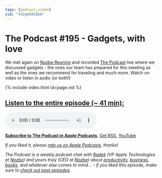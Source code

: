 ```yaml
---
tags: [podcast,video]
vid: "Yd2gKO8SQG8"
---
```


# The Podcast #195 - Gadgets, with love

We met again on [Nozbe Reunion](https://sliwinski.com/reunion) and recorded [The Podcast][p] live where we discussed gadgets - the ones our team has prepared for this meeting as well as the ones we recommend for traveling and much more. Watch on video or listen in audio (or both!)

{% include video.html id=page.vid %}

<!--More-->

## [Listen to the entire episode (~ 41 min):][e]

<audio controls>
<source src="https://files.nozbe.com/podcast/195.mp3" type="audio/mpeg">
</audio>

**[Subscribe to The Podcast in Apple Podcasts][i]**, [Get RSS][rss], [YouTube][y]

*If you liked it, please [rate us on Apple Podcasts][i], thanks!*

*The Podcast is a weekly podcast chat with [Radek][r] (VP Apple Technologies at [Nozbe][n]) and yours truly (CEO at [Nozbe][n]) about [productivity](/tag/productivity), [business](/tag/business), [books](/tag/books), and whatever else comes to mind... - if you liked this episode, make sure to [check out past episodes](/tag/podcast).*

[y]: https://www.youtube.com/channel/UCkWk8xKe3pq_87io7CXBCgQ
[rss]: https://thepodcast.fm/episodes?format=RSS
[e]: https://thepodcast.fm/episodes/195

[p]: https://thepodcast.fm/
[n]: https://nozbe.com/
[r]: https://radex.io/
[i]: https://itunes.apple.com/podcast/the-podcast/id1012329770
[o]: https://ipadonly.com

[pm]: http://productivemag.com/